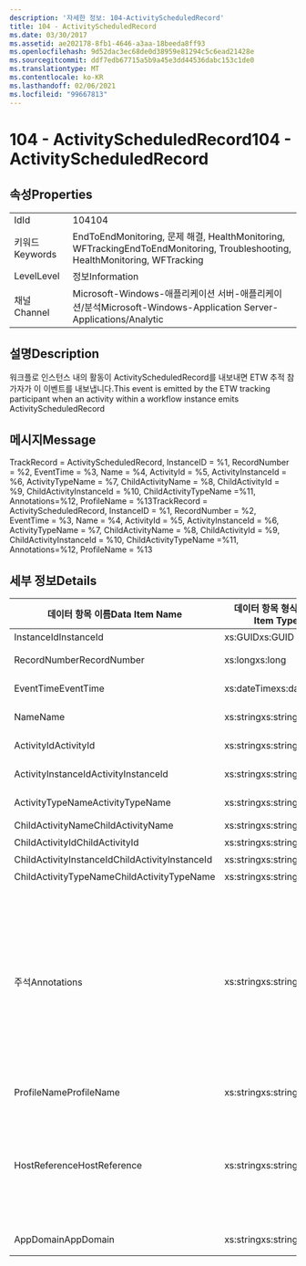 ```yaml
---
description: '자세한 정보: 104-ActivityScheduledRecord'
title: 104 - ActivityScheduledRecord
ms.date: 03/30/2017
ms.assetid: ae202178-8fb1-4646-a3aa-18beeda8ff93
ms.openlocfilehash: 9d52dac3ec68de0d38959e81294c5c6ead21428e
ms.sourcegitcommit: ddf7edb67715a5b9a45e3dd44536dabc153c1de0
ms.translationtype: MT
ms.contentlocale: ko-KR
ms.lasthandoff: 02/06/2021
ms.locfileid: "99667813"
---
```

# <a name="104---activityscheduledrecord"></a><span data-ttu-id="d6ffb-103">104 - ActivityScheduledRecord</span><span class="sxs-lookup"><span data-stu-id="d6ffb-103">104 - ActivityScheduledRecord</span></span>

## <a name="properties"></a><span data-ttu-id="d6ffb-104">속성</span><span class="sxs-lookup"><span data-stu-id="d6ffb-104">Properties</span></span>  
  
|||  
|-|-|  
|<span data-ttu-id="d6ffb-105">Id</span><span class="sxs-lookup"><span data-stu-id="d6ffb-105">Id</span></span>|<span data-ttu-id="d6ffb-106">104</span><span class="sxs-lookup"><span data-stu-id="d6ffb-106">104</span></span>|  
|<span data-ttu-id="d6ffb-107">키워드</span><span class="sxs-lookup"><span data-stu-id="d6ffb-107">Keywords</span></span>|<span data-ttu-id="d6ffb-108">EndToEndMonitoring, 문제 해결, HealthMonitoring, WFTracking</span><span class="sxs-lookup"><span data-stu-id="d6ffb-108">EndToEndMonitoring, Troubleshooting, HealthMonitoring, WFTracking</span></span>|  
|<span data-ttu-id="d6ffb-109">Level</span><span class="sxs-lookup"><span data-stu-id="d6ffb-109">Level</span></span>|<span data-ttu-id="d6ffb-110">정보</span><span class="sxs-lookup"><span data-stu-id="d6ffb-110">Information</span></span>|  
|<span data-ttu-id="d6ffb-111">채널</span><span class="sxs-lookup"><span data-stu-id="d6ffb-111">Channel</span></span>|<span data-ttu-id="d6ffb-112">Microsoft-Windows-애플리케이션 서버-애플리케이션/분석</span><span class="sxs-lookup"><span data-stu-id="d6ffb-112">Microsoft-Windows-Application Server-Applications/Analytic</span></span>|  
  
## <a name="description"></a><span data-ttu-id="d6ffb-113">설명</span><span class="sxs-lookup"><span data-stu-id="d6ffb-113">Description</span></span>  

 <span data-ttu-id="d6ffb-114">워크플로 인스턴스 내의 활동이 ActivityScheduledRecord를 내보내면 ETW 추적 참가자가 이 이벤트를 내보냅니다.</span><span class="sxs-lookup"><span data-stu-id="d6ffb-114">This event is emitted by the ETW tracking participant when an activity within a workflow instance emits ActivityScheduledRecord</span></span>  
  
## <a name="message"></a><span data-ttu-id="d6ffb-115">메시지</span><span class="sxs-lookup"><span data-stu-id="d6ffb-115">Message</span></span>  

 <span data-ttu-id="d6ffb-116">TrackRecord = ActivityScheduledRecord, InstanceID = %1,  RecordNumber = %2, EventTime = %3, Name = %4, ActivityId = %5, ActivityInstanceId = %6, ActivityTypeName = %7, ChildActivityName = %8, ChildActivityId = %9, ChildActivityInstanceId = %10, ChildActivityTypeName =%11, Annotations=%12, ProfileName = %13</span><span class="sxs-lookup"><span data-stu-id="d6ffb-116">TrackRecord = ActivityScheduledRecord, InstanceID = %1,  RecordNumber = %2, EventTime = %3, Name = %4, ActivityId = %5, ActivityInstanceId = %6, ActivityTypeName = %7, ChildActivityName = %8, ChildActivityId = %9, ChildActivityInstanceId = %10, ChildActivityTypeName =%11, Annotations=%12, ProfileName = %13</span></span>  
  
## <a name="details"></a><span data-ttu-id="d6ffb-117">세부 정보</span><span class="sxs-lookup"><span data-stu-id="d6ffb-117">Details</span></span>  
  
|<span data-ttu-id="d6ffb-118">데이터 항목 이름</span><span class="sxs-lookup"><span data-stu-id="d6ffb-118">Data Item Name</span></span>|<span data-ttu-id="d6ffb-119">데이터 항목 형식</span><span class="sxs-lookup"><span data-stu-id="d6ffb-119">Data Item Type</span></span>|<span data-ttu-id="d6ffb-120">설명</span><span class="sxs-lookup"><span data-stu-id="d6ffb-120">Description</span></span>|  
|--------------------|--------------------|-----------------|  
|<span data-ttu-id="d6ffb-121">InstanceId</span><span class="sxs-lookup"><span data-stu-id="d6ffb-121">InstanceId</span></span>|<span data-ttu-id="d6ffb-122">xs:GUID</span><span class="sxs-lookup"><span data-stu-id="d6ffb-122">xs:GUID</span></span>|<span data-ttu-id="d6ffb-123">워크플로의 인스턴스 ID</span><span class="sxs-lookup"><span data-stu-id="d6ffb-123">The instance id for the workflow</span></span>|  
|<span data-ttu-id="d6ffb-124">RecordNumber</span><span class="sxs-lookup"><span data-stu-id="d6ffb-124">RecordNumber</span></span>|<span data-ttu-id="d6ffb-125">xs:long</span><span class="sxs-lookup"><span data-stu-id="d6ffb-125">xs:long</span></span>|<span data-ttu-id="d6ffb-126">내보낸 레코드의 시퀀스 번호</span><span class="sxs-lookup"><span data-stu-id="d6ffb-126">The sequence number of the emitted record</span></span>|  
|<span data-ttu-id="d6ffb-127">EventTime</span><span class="sxs-lookup"><span data-stu-id="d6ffb-127">EventTime</span></span>|<span data-ttu-id="d6ffb-128">xs:dateTime</span><span class="sxs-lookup"><span data-stu-id="d6ffb-128">xs:dateTime</span></span>|<span data-ttu-id="d6ffb-129">이벤트를 내보낸 시간(UTC)</span><span class="sxs-lookup"><span data-stu-id="d6ffb-129">The time in UTC when the event was emitted</span></span>|  
|<span data-ttu-id="d6ffb-130">Name</span><span class="sxs-lookup"><span data-stu-id="d6ffb-130">Name</span></span>|<span data-ttu-id="d6ffb-131">xs:string</span><span class="sxs-lookup"><span data-stu-id="d6ffb-131">xs:string</span></span>|<span data-ttu-id="d6ffb-132">자식 활동을 예약한 활동의 이름</span><span class="sxs-lookup"><span data-stu-id="d6ffb-132">The name of the activity that scheduled the child activity</span></span>|  
|<span data-ttu-id="d6ffb-133">ActivityId</span><span class="sxs-lookup"><span data-stu-id="d6ffb-133">ActivityId</span></span>|<span data-ttu-id="d6ffb-134">xs:string</span><span class="sxs-lookup"><span data-stu-id="d6ffb-134">xs:string</span></span>|<span data-ttu-id="d6ffb-135">자식 활동을 예약한 활동의 ID</span><span class="sxs-lookup"><span data-stu-id="d6ffb-135">The id of the activity that scheduled the child activity</span></span>|  
|<span data-ttu-id="d6ffb-136">ActivityInstanceId</span><span class="sxs-lookup"><span data-stu-id="d6ffb-136">ActivityInstanceId</span></span>|<span data-ttu-id="d6ffb-137">xs:string</span><span class="sxs-lookup"><span data-stu-id="d6ffb-137">xs:string</span></span>|<span data-ttu-id="d6ffb-138">자식 활동을 예약한 활동의 인스턴스 ID</span><span class="sxs-lookup"><span data-stu-id="d6ffb-138">The instance id of the activity that scheduled the child activity</span></span>|  
|<span data-ttu-id="d6ffb-139">ActivityTypeName</span><span class="sxs-lookup"><span data-stu-id="d6ffb-139">ActivityTypeName</span></span>|<span data-ttu-id="d6ffb-140">xs:string</span><span class="sxs-lookup"><span data-stu-id="d6ffb-140">xs:string</span></span>|<span data-ttu-id="d6ffb-141">취소 작업을 요청한 활동의 형식</span><span class="sxs-lookup"><span data-stu-id="d6ffb-141">The type of the activity that requested the cancel operation</span></span>|  
|<span data-ttu-id="d6ffb-142">ChildActivityName</span><span class="sxs-lookup"><span data-stu-id="d6ffb-142">ChildActivityName</span></span>|<span data-ttu-id="d6ffb-143">xs:string</span><span class="sxs-lookup"><span data-stu-id="d6ffb-143">xs:string</span></span>|<span data-ttu-id="d6ffb-144">예약된 활동의 이름</span><span class="sxs-lookup"><span data-stu-id="d6ffb-144">The name of the scheduled activity</span></span>|  
|<span data-ttu-id="d6ffb-145">ChildActivityId</span><span class="sxs-lookup"><span data-stu-id="d6ffb-145">ChildActivityId</span></span>|<span data-ttu-id="d6ffb-146">xs:string</span><span class="sxs-lookup"><span data-stu-id="d6ffb-146">xs:string</span></span>|<span data-ttu-id="d6ffb-147">예약된 활동의 ID</span><span class="sxs-lookup"><span data-stu-id="d6ffb-147">The id of the scheduled activity</span></span>|  
|<span data-ttu-id="d6ffb-148">ChildActivityInstanceId</span><span class="sxs-lookup"><span data-stu-id="d6ffb-148">ChildActivityInstanceId</span></span>|<span data-ttu-id="d6ffb-149">xs:string</span><span class="sxs-lookup"><span data-stu-id="d6ffb-149">xs:string</span></span>|<span data-ttu-id="d6ffb-150">예약된 활동의 인스턴스 ID</span><span class="sxs-lookup"><span data-stu-id="d6ffb-150">The instance id of the scheduled activity</span></span>|  
|<span data-ttu-id="d6ffb-151">ChildActivityTypeName</span><span class="sxs-lookup"><span data-stu-id="d6ffb-151">ChildActivityTypeName</span></span>|<span data-ttu-id="d6ffb-152">xs:string</span><span class="sxs-lookup"><span data-stu-id="d6ffb-152">xs:string</span></span>|<span data-ttu-id="d6ffb-153">예약된 활동의 형식</span><span class="sxs-lookup"><span data-stu-id="d6ffb-153">The type of the scheduled activity</span></span>|  
|<span data-ttu-id="d6ffb-154">주석</span><span class="sxs-lookup"><span data-stu-id="d6ffb-154">Annotations</span></span>|<span data-ttu-id="d6ffb-155">xs:string</span><span class="sxs-lookup"><span data-stu-id="d6ffb-155">xs:string</span></span>|<span data-ttu-id="d6ffb-156">이 이벤트에 추가된 주석입니다.</span><span class="sxs-lookup"><span data-stu-id="d6ffb-156">The annotations that were added to this event.</span></span>  <span data-ttu-id="d6ffb-157">값은 xml 요소에 a 형식으로 저장 됩니다 \<items> \< item  name = "annotationName" type="System.String"> \</item> \</items> .</span><span class="sxs-lookup"><span data-stu-id="d6ffb-157">The values are stored in an xml element in the format \<items>\< item  name = "annotationName" type="System.String">annotationValue\</item>\</items>.</span></span>  <span data-ttu-id="d6ffb-158">주석을 지정 하지 않으면 문자열에가 포함 \<items/> 됩니다.</span><span class="sxs-lookup"><span data-stu-id="d6ffb-158">If no annotations are specified then the string contains \<items/>.</span></span> <span data-ttu-id="d6ffb-159">ETW 이벤트 크기는 ETW 버퍼 크기 또는 ETW 이벤트의 최대 페이로드에 따라 제한됩니다.</span><span class="sxs-lookup"><span data-stu-id="d6ffb-159">The ETW event size is limited by the ETW buffer size or the max payload for an ETW event.</span></span> <span data-ttu-id="d6ffb-160">이벤트 크기가 ETW 제한을 초과 하면 주석을 삭제 하 고 주석 값을 ...로 대체 하 여 이벤트를 자릅니다. \<items> \</items></span><span class="sxs-lookup"><span data-stu-id="d6ffb-160">If the size of the event exceeds the ETW limits, then the event is truncated by dropping the annotations and replacing the annotation value with \<items>...\</items>.</span></span>|  
|<span data-ttu-id="d6ffb-161">ProfileName</span><span class="sxs-lookup"><span data-stu-id="d6ffb-161">ProfileName</span></span>|<span data-ttu-id="d6ffb-162">xs:string</span><span class="sxs-lookup"><span data-stu-id="d6ffb-162">xs:string</span></span>|<span data-ttu-id="d6ffb-163">이 이벤트를 내보낸 이름 또는 추적 프로필</span><span class="sxs-lookup"><span data-stu-id="d6ffb-163">The name or the tracking profile that resulted in this event being emitted</span></span>|  
|<span data-ttu-id="d6ffb-164">HostReference</span><span class="sxs-lookup"><span data-stu-id="d6ffb-164">HostReference</span></span>|<span data-ttu-id="d6ffb-165">xs:string</span><span class="sxs-lookup"><span data-stu-id="d6ffb-165">xs:string</span></span>|<span data-ttu-id="d6ffb-166">웹 호스팅 서비스의 경우 이 필드는 웹 계층의 서비스를 고유하게 식별합니다.</span><span class="sxs-lookup"><span data-stu-id="d6ffb-166">For web hosted services, this field uniquely identifies the service in the web hierarchy.</span></span>  <span data-ttu-id="d6ffb-167">해당 형식은 ' 웹 사이트 이름 응용 프로그램 가상 경로&#124;서비스 가상 경로&#124;ServiceName ' 예: ' Default Web Site/CalculatorApplication&#124;/CalculatorService.svc&#124;CalculatorService '로 정의 됩니다.</span><span class="sxs-lookup"><span data-stu-id="d6ffb-167">Its format is defined as 'Web Site Name Application Virtual Path&#124;Service Virtual Path&#124;ServiceName' Example: 'Default Web Site/CalculatorApplication&#124;/CalculatorService.svc&#124;CalculatorService'</span></span>|  
|<span data-ttu-id="d6ffb-168">AppDomain</span><span class="sxs-lookup"><span data-stu-id="d6ffb-168">AppDomain</span></span>|<span data-ttu-id="d6ffb-169">xs:string</span><span class="sxs-lookup"><span data-stu-id="d6ffb-169">xs:string</span></span>|<span data-ttu-id="d6ffb-170">AppDomain.CurrentDomain.FriendlyName에서 반환되는 문자열입니다.</span><span class="sxs-lookup"><span data-stu-id="d6ffb-170">The string returned by AppDomain.CurrentDomain.FriendlyName.</span></span>|
